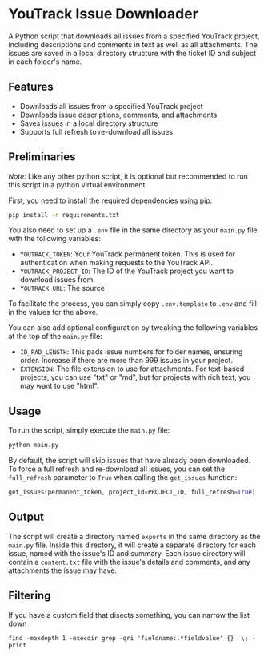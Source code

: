 # YouTrack Issue Downloader

A Python script that downloads all issues from a specified YouTrack project, including descriptions and comments in text as well as all attachments.
The issues are saved in a local directory structure with the ticket ID and subject in each folder's name.

## Features

- Downloads all issues from a specified YouTrack project
- Downloads issue descriptions, comments, and attachments
- Saves issues in a local directory structure
- Supports full refresh to re-download all issues

## Preliminaries

*Note:* Like any other python script, it is optional but recommended to run this script in a python virtual environment.

First, you need to install the required dependencies using pip:

```bash
pip install -r requirements.txt
```

You also need to set up a `.env` file in the same directory as your `main.py` file with the following variables:

- `YOUTRACK_TOKEN`: Your YouTrack permanent token. This is used for authentication when making requests to the YouTrack API.
- `YOUTRACK_PROJECT_ID`: The ID of the YouTrack project you want to download issues from.
- `YOUTRACK_URL`: The source

To facilitate the process, you can simply copy `.env.template` to `.env` and fill in the values for the above.

You can also add optional configuration by tweaking the following variables at the top of the `main.py` file:

- `ID_PAD_LENGTH`: This pads issue numbers for folder names, ensuring order. Increase if there are more than 999 issues in your project.
- `EXTENSION`: The file extension to use for attachments. For text-based projects, you can use "txt" or "md", but for projects with rich text, you may want to use "html".

## Usage

To run the script, simply execute the `main.py` file:

```bash
python main.py
```

By default, the script will skip issues that have already been downloaded. 
To force a full refresh and re-download all issues, you can set the `full_refresh` parameter to `True` when calling the `get_issues` function:

```python
get_issues(permanent_token, project_id=PROJECT_ID, full_refresh=True)
```

## Output

The script will create a directory named `exports` in the same directory as the `main.py` file. 
Inside this directory, it will create a separate directory for each issue, named with the issue's ID and summary. 
Each issue directory will contain a `content.txt` file with the issue's details and comments, and any attachments the issue may have.

## Filtering
If you have a custom field that disects something, you can narrow the list down
```
find -maxdepth 1 -execdir grep -qri 'fieldname:.*fieldvalue' {}  \; -print
```
